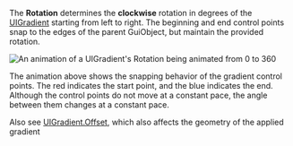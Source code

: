 The **Rotation** determines the **clockwise** rotation in degrees of the
[UIGradient](https://create.roblox.com/docs/reference/engine/classes/UIGradient) starting from left to right. The beginning and end control
points snap to the edges of the parent GuiObject, but maintain the
provided rotation.

![An animation of a UIGradient's Rotation being animated from 0 to 360][1]

The animation above shows the snapping behavior of the gradient control
points. The red indicates the start point, and the blue indicates the end.
Although the control points do not move at a constant pace, the angle
between them changes at a constant pace.

Also see [UIGradient.Offset](https://create.roblox.com/docs/reference/engine/classes/UIGradient#Offset), which also affects the geometry of the
applied gradient

[1]: https://prod.docsiteassets.roblox.com/assets/blt83863eeda790ba34/UIGradient.Rotation.gif